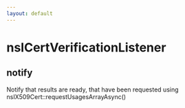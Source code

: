 ```yaml
---
layout: default
---
```


# nsICertVerificationListener #

## notify ##

 Notify that results are ready, that have been requested
 using nsIX509Cert::requestUsagesArrayAsync()

